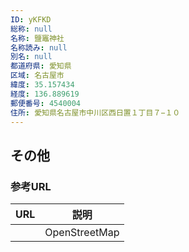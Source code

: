 ```yaml
---
ID: yKFKD
総称: null
名称: 鹽竈神社
名称読み: null
別名: null
都道府県: 愛知県
区域: 名古屋市
緯度: 35.157434
経度: 136.889619
郵便番号: 4540004
住所: 愛知県名古屋市中川区西日置１丁目７−１０
---
```


## その他

### 参考URL

| URL | 説明          |
| --- | ------------- |
|     | OpenStreetMap |

